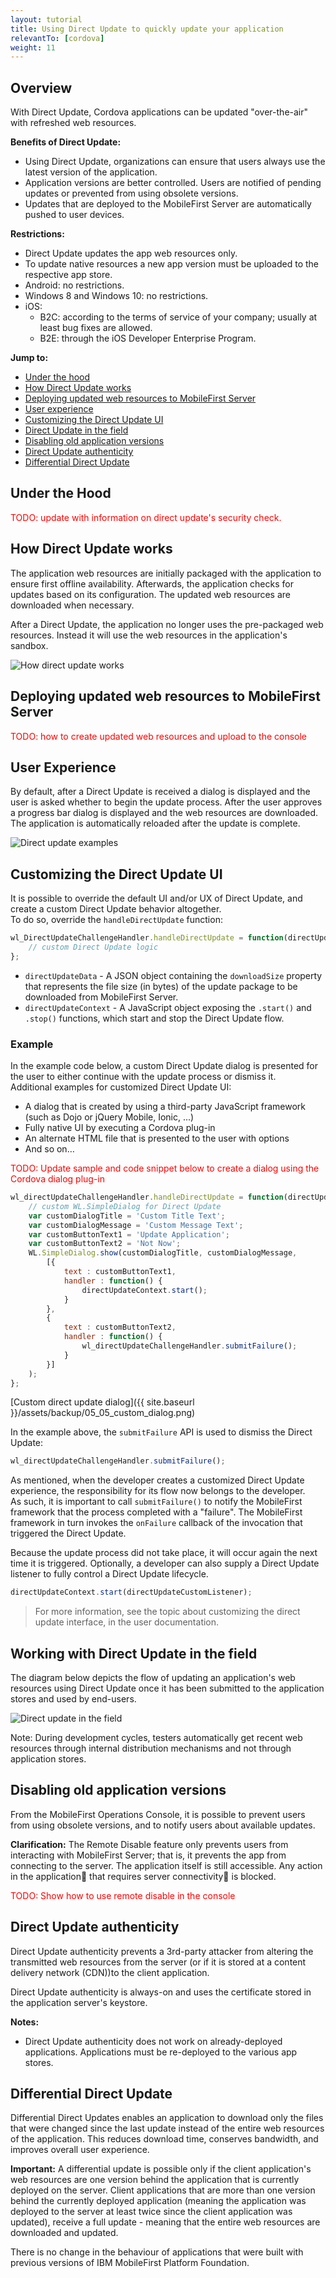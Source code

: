 ```yaml
---
layout: tutorial
title: Using Direct Update to quickly update your application
relevantTo: [cordova]
weight: 11
---
```

## Overview
With Direct Update, Cordova applications can be updated "over-the-air" with refreshed web resources.

**Benefits of Direct Update:**

- Using Direct Update, organizations can ensure that users always use the latest version of the application.
- Application versions are better controlled. Users are notified of pending updates or prevented from using obsolete versions.
- Updates that are deployed to the MobileFirst Server are automatically pushed to user devices.

**Restrictions:**

- Direct Update updates the app web resources only.
- To update native resources a new app version must be uploaded to the respective app store.
- Android: no restrictions.
- Windows 8 and Windows 10: no restrictions.
- iOS:
    - B2C: according to the terms of service of your company; usually at least bug fixes are allowed.
    - B2E: through the iOS Developer Enterprise Program.

**Jump to:**

- [Under the hood](#under-the-hood)
- [How Direct Update works](#how-direct-update-works)
- [Deploying updated web resources to MobileFirst Server](#deploying-updated-web-resources-to-mobliefirst-server)
- [User experience](#user-experience)
- [Customizing the Direct Update UI](#customizing-the-direct-update-ui)
- [Direct Update in the field](#direct-update-in-the-field)
- [Disabling old application versions](#disabling-old-application-versions)
- [Direct Update authenticity](#direct-update-authenticity)
- [Differential Direct Update](#differential-direct-update)

## Under the Hood
<span style="color:red">TODO: update with information on direct update's security check.

## How Direct Update works
The application web resources are initially packaged with the application to ensure first offline availability. Afterwards, the application checks for updates based on its configuration. The updated web resources are downloaded when necessary.

After a Direct Update, the application no longer uses the pre-packaged web resources. Instead it will use the web  resources in the application's sandbox.

![How direct update works]({{site.baseurl}}/assets/backup/05_05_du_internal_function.jpg)

## Deploying updated web resources to MobileFirst Server
<span style="color:red">TODO: how to create updated web resources and upload to the console

## User Experience
By default, after a Direct Update is received a dialog is displayed and the user is asked whether to begin the update process. After the user approves a progress bar dialog is displayed and the web resources are downloaded. The application is automatically reloaded after the update is complete.

![Direct update examples]({{site.baseurl}}/assets/backup/05_05_du_examples.png)

## Customizing the Direct Update UI
It is possible to override the default UI and/or UX of Direct Update, and create a custom Direct Update behavior altogether.  
To do so, override the `handleDirectUpdate` function:

```javascript
wl_DirectUpdateChallengeHandler.handleDirectUpdate = function(directUpdateData, directUpdateContext) {
    // custom Direct Update logic
};
```

- `directUpdateData` - A JSON object containing the `downloadSize` property that represents the file size (in bytes) of the update package to be downloaded from MobileFirst Server.
- `directUpdateContext` - A JavaScript object exposing the `.start()` and `.stop()` functions, which start and stop the Direct Update flow.

### Example
In the example code below, a custom Direct Update dialog is presented for the user to either continue with the update process or dismiss it.  
Additional examples for customized Direct Update UI:

- A dialog that is created by using a third-party JavaScript framework (such as Dojo or jQuery Mobile, Ionic, ...)
- Fully native UI by executing a Cordova plug-in
- An alternate HTML file that is presented to the user with options
- And so on…

<span style="color:red">TODO: Update sample and code snippet below to create a dialog using the Cordova dialog plug-in</span>

```javascript
wl_directUpdateChallengeHandler.handleDirectUpdate = function(directUpdateData, directUpdateContext) {
    // custom WL.SimpleDialog for Direct Update
    var customDialogTitle = 'Custom Title Text';
    var customDialogMessage = 'Custom Message Text';
    var customButtonText1 = 'Update Application';
    var customButtonText2 = 'Not Now';
    WL.SimpleDialog.show(customDialogTitle, customDialogMessage,
        [{
            text : customButtonText1,
            handler : function() {
                directUpdateContext.start();
            }
        },
        {
            text : customButtonText2,
            handler : function() {
                wl_directUpdateChallengeHandler.submitFailure();
            }
        }]
    );
};
```

[Custom direct update dialog]({{ site.baseurl }}/assets/backup/05_05_custom_dialog.png)

In the example above, the `submitFailure` API is used to dismiss the Direct Update:

```javascript
wl_directUpdateChallengeHandler.submitFailure();
```

As mentioned, when the developer creates a customized Direct Update experience, the responsibility for its flow now belongs to the developer.  
As such, it is important to call `submitFailure()` to notify the MobileFirst framework that the process completed with a "failure". The MobileFirst framework in turn invokes the `onFailure` callback of the invocation that triggered the Direct Update.

Because the update process did not take place, it will occur again the next time it is triggered.
Optionally, a developer can also supply a Direct Update listener to fully control a Direct Update lifecycle.

```javascript
directUpdateContext.start(directUpdateCustomListener);
```

> For more information, see the topic about customizing the direct update interface, in the user documentation.

## Working with Direct Update in the field
The diagram below depicts the flow of updating an application's web resources using Direct Update once it has been submitted to the application stores and used by end-users.

![Direct update in the field]({{site.baseurl}}/assets/backup/05_05_distribution.jpg)

Note: During development cycles, testers automatically get recent web resources through internal distribution mechanisms and not through application stores.

## Disabling old application versions
From the MobileFirst Operations Console, it is possible to prevent users from using obsolete versions, and to notify users about available updates.

**Clarification:** The Remote Disable feature only prevents users from interacting with MobileFirst Server; that is, it prevents the app from connecting to the server. The application itself is still accessible. Any action in the application that requires server connectivity is blocked.

<span style="color:red">TODO: Show how to use remote disable in the console</span>

## Direct Update authenticity
Direct Update authenticity prevents a 3rd-party attacker from altering the transmitted web resources from the server (or if it is stored at a content delivery network (CDN))to the client application.

Direct Update authenticity is always-on and uses the certificate stored in the application server's keystore.

**Notes:**

- Direct Update authenticity does not work on already-deployed applications. Applications must be re-deployed to the various app stores.

## Differential Direct Update
Differential Direct Updates enables an application to download only the files that were changed since the last update instead of the entire web resources of the application. This reduces download time, conserves bandwidth, and improves overall user experience.

**Important:** A differential update is possible only if the client application's web resources are one version behind the application that is currently deployed on the server. Client applications that are more than one version behind the currently deployed application (meaning the application was deployed to the server at least twice since the client application was updated), receive a full update - meaning that the entire web resources are downloaded and updated.

There is no change in the behaviour of applications that were built with previous versions of IBM MobileFirst Platform Foundation.
